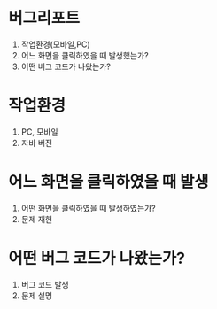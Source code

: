 # 버그리포트

1. 작업환경(모바일,PC)
2. 어느 화면을 클릭하였을 때 발생했는가?
3. 어떤 버그 코드가 나왔는가?

# 작업환경
1. PC, 모바일
2. 자바 버전

# 어느 화면을 클릭하였을 때 발생
1. 어떤 화면을 클릭하였을 때 발생하였는가?
2. 문제 재현

# 어떤 버그 코드가 나왔는가?
1. 버그 코드 발생
2. 문제 설명
